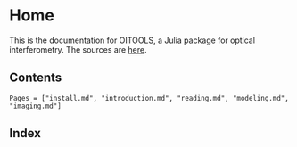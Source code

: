 # Home

This is the documentation for OITOOLS, a Julia package for optical interferometry.
The sources are [here](https://github.com/fabienbaron/OITOOLS.jl).


## Contents

```@contents
Pages = ["install.md", "introduction.md", "reading.md", "modeling.md", "imaging.md"]
```

## Index

```@index
```
